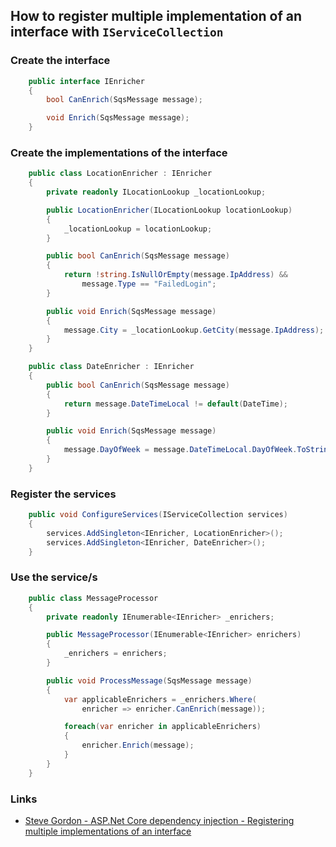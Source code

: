 ## How to register multiple implementation of an interface with `IServiceCollection`

### Create the interface
```C#
    public interface IEnricher
    {
        bool CanEnrich(SqsMessage message);

        void Enrich(SqsMessage message);
    }
```

### Create the implementations of the interface
```C#
    public class LocationEnricher : IEnricher
    {
        private readonly ILocationLookup _locationLookup;

        public LocationEnricher(ILocationLookup locationLookup)
        {
            _locationLookup = locationLookup;
        }

        public bool CanEnrich(SqsMessage message)
        {
            return !string.IsNullOrEmpty(message.IpAddress) &&
                message.Type == "FailedLogin";
        }

        public void Enrich(SqsMessage message)
        {
            message.City = _locationLookup.GetCity(message.IpAddress);
        }
    }

    public class DateEnricher : IEnricher
    {
        public bool CanEnrich(SqsMessage message)
        {
            return message.DateTimeLocal != default(DateTime);
        }

        public void Enrich(SqsMessage message)
        {
            message.DayOfWeek = message.DateTimeLocal.DayOfWeek.ToString();
        }
    }
```

### Register the services
```C#
    public void ConfigureServices(IServiceCollection services)
    {
        services.AddSingleton<IEnricher, LocationEnricher>();
        services.AddSingleton<IEnricher, DateEnricher>();
    }
```

### Use the service/s
```C#
    public class MessageProcessor
    {
        private readonly IEnumerable<IEnricher> _enrichers;

        public MessageProcessor(IEnumerable<IEnricher> enrichers)
        {
            _enrichers = enrichers;
        }

        public void ProcessMessage(SqsMessage message)
        {
            var applicableEnrichers = _enrichers.Where(
                enricher => enricher.CanEnrich(message));

            foreach(var enricher in applicableEnrichers)
            {
                enricher.Enrich(message);
            }
        }
    }
```

### Links 
- [Steve Gordon - ASP.Net Core dependency injection - Registering multiple implementations of an interface](https://www.stevejgordon.co.uk/asp-net-core-dependency-injection-registering-multiple-implementations-interface)